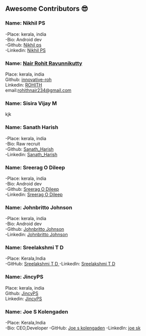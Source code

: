 
## Awesome Contributors :sunglasses:

### Name: Nikhil PS  
 -Place: kerala, india  
 -Bio: Android dev  
 -Github: [Nikhil ps](https://github.com/nikhilpsathyanathan)  
 -Linkedin: [Nikhil PS](https://www.linkedin.com/in/nikhilpsathyanathan/)  
 
### Name: [Nair Rohit Ravunnikutty](https://github.com/innovative-roh)
  Place: kerala, india    
  Github: [innovative-roh](https://github.com/innovative-roh)  
  Linkedin: [ROHITH](https://www.linkedin.com/in/rohith-nair-38a431166/)  
  email:rohithnair234@gmail.com   
 
### Name: Sisira Vijay M
kjk
### Name: Sanath Harish  
-Place: kerala, india  
-Bio: Raw recruit  
-Github: [Sanath_Harish](https://github.com/sanathharish)  
-Linkedin: [Sanath_Harish](https://www.linkedin.com/in/sanathharish/) 

### Name: Sreerag O Dileep  
 -Place: kerala, india  
 -Bio: Android dev  
 -Github: [Sreerag O Dileep](https://github.com/Sreerag-O-Dileep)  
 -Linkedin: [Sreerag O Dileep](https://www.linkedin.com/in/sreerag-dileep)  

 ### Name: Johnbritto Johnson  
 -Place: kerala, india  
 -Bio: Android dev  
 -Github: [Johnbritto Johnson](https://github.com/johnbrittojohnson)  
 -Linkedin: [Johnbritto Johnson](https://www.linkedin.com/in/johnbrittojohnson/) 

### Name:  Sreelakshmi T D  
-Place:  Kerala,India  
-GitHub: [Sreelakshmi T D ](https://github.com/SreelakshmiTD) 
-LinkedIn:  [Sreelakshmi T D](https://www.linkedin.com/in/sreelakshmi-td-87100b13b/)

### Name: JincyPS
  Place: kerala, india    
  Github: [JincyPS](https://github.com/JincyPS)  
  Linkedin: [JincyPS](https://www.linkedin.com/in/JincyPS)  
  
### Name:  Joe S Kolengaden
-Place:  Kerala,India  
-Bio: CEO,Developer
-GitHub: [Joe s kolengaden](https://github.com/joeskolengaden) 
-LinkedIn:  [joe sk](https://www.linkedin.com/in/joe-sk-99826477/)
 

